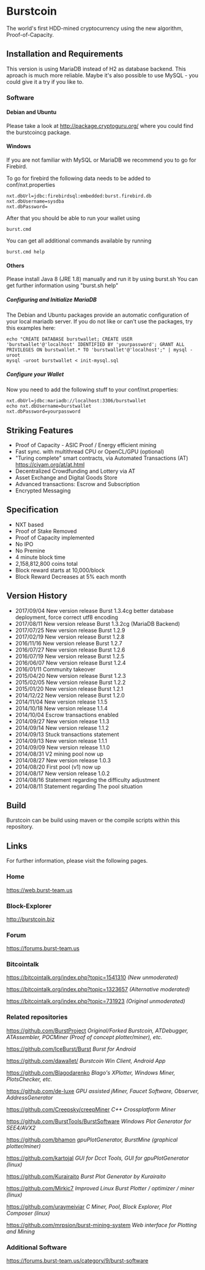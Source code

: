 # Burstcoin

The world's first HDD-mined cryptocurrency using the new algorithm, Proof-of-Capacity.

## Installation and Requirements

This version is using MariaDB instead of H2 as database backend. This aproach is much more reliable.
Maybe it's also possible to use MySQL - you could give it a try if you like to.

### Software

#### Debian and Ubuntu

Please take a look at http://package.cryptoguru.org/ where you could find the burstcoincg package.

#### Windows

If you are not familiar with MySQL or MariaDB we recommend you to go for Firebird.

To go for firebird the following data needs to be added to conf/nxt.properties
```
nxt.dbUrl=jdbc:firebirdsql:embedded:burst.firebird.db
nxt.dbUsername=sysdba
nxt.dbPassword=
```

After that you should be able to run your wallet using
```
burst.cmd
```

You can get all additional commands available by running
```
burst.cmd help
```

#### Others
Please install Java 8 (JRE 1.8) manually and run it by using burst.sh
You can get further information using "burst.sh help"

##### Configuring and Initialize MariaDB

The Debian and Ubuntu packages provide an automatic configuration of your local mariadb server. If you do not like or can't use the packages, try this examples here:

```
echo "CREATE DATABASE burstwallet; CREATE USER 'burstwallet'@'localhost' IDENTIFIED BY 'yourpassword'; GRANT ALL PRIVILEGES ON burstwallet.* TO 'burstwallet'@'localhost';" | mysql -uroot
mysql -uroot burstwallet < init-mysql.sql
```

##### Configure your Wallet

Now you need to add the following stuff to your conf/nxt.properties:

```
nxt.dbUrl=jdbc:mariadb://localhost:3306/burstwallet
echo nxt.dbUsername=burstwallet
nxt.dbPassword=yourpassword
```

## Striking Features

- Proof of Capacity - ASIC Proof / Energy efficient mining
- Fast sync. with multithread CPU or OpenCL/GPU (optional)
- "Turing complete" smart contracts, via Automated Transactions (AT) https://ciyam.org/at/at.html
- Decentralized Crowdfunding and Lottery via AT
- Asset Exchange and Digital Goods Store
- Advanced transactions: Escrow and Subscription
- Encrypted Messaging

## Specification

- NXT based
- Proof of Stake Removed
- Proof of Capacity implemented
- No IPO
- No Premine
- 4 minute block time
- 2,158,812,800 coins total
- Block reward starts at 10,000/block
- Block Reward Decreases at 5% each month

## Version History

- 2017/09/04 New version release Burst 1.3.4cg better database deployment, force correct utf8 encoding
- 2017/08/11 New version release Burst 1.3.2cg (MariaDB Backend)
- 2017/07/25 New version release Burst 1.2.9
- 2017/02/19 New version release Burst 1.2.8
- 2016/11/16 New version release Burst 1.2.7
- 2016/07/27 New version release Burst 1.2.6
- 2016/07/19 New version release Burst 1.2.5
- 2016/06/07 New version release Burst 1.2.4
- 2016/01/11 Community takeover
- 2015/04/20 New version release Burst 1.2.3
- 2015/02/05 New version release Burst 1.2.2
- 2015/01/20 New version release Burst 1.2.1
- 2014/12/22 New version release Burst 1.2.0
- 2014/11/04 New version release 1.1.5
- 2014/10/18 New version release 1.1.4
- 2014/10/04 Escrow transactions enabled
- 2014/09/27 New version release 1.1.3
- 2014/09/14 New version release 1.1.2
- 2014/09/13 Stuck transactions statement
- 2014/09/13 New version release 1.1.1
- 2014/09/09 New version release 1.1.0
- 2014/08/31 V2 mining pool now up
- 2014/08/27 New version release 1.0.3
- 2014/08/20 First pool (v1) now up
- 2014/08/17 New version release 1.0.2
- 2014/08/16 Statement regarding the difficulty adjustment
- 2014/08/11 Statement regarding The pool situation

## Build

Burstcoin can be build using maven or the compile scripts within this repository.

## Links

For further information, please visit the following pages.

### Home
https://web.burst-team.us

### Block-Explorer
http://burstcoin.biz

### Forum
https://forums.burst-team.us

### Bitcointalk
https://bitcointalk.org/index.php?topic=1541310 *(New unmoderated)*

https://bitcointalk.org/index.php?topic=1323657 *(Alternative moderated)*

https://bitcointalk.org/index.php?topic=731923 *(Original unmoderated)*

### Related repositories
https://github.com/BurstProject *Original/Forked Burstcoin, ATDebugger, ATAssembler, POCMiner (Proof of concept plotter/miner), etc.*

https://github.com/IceBurst/Burst *Burst for Android*

https://github.com/dawallet/ *Burstcoin Win Client, Android App*

https://github.com/Blagodarenko  *Blago's XPlotter, Windows Miner, PlotsChecker, etc.*

https://github.com/de-luxe *GPU assisted jMiner, Faucet Software, Observer, AddressGenerator*

https://github.com/Creepsky/creepMiner *C++ Crossplatform Miner*

https://github.com/BurstTools/BurstSoftware *Windows Plot Generator for SEE4/AVX2*

https://github.com/bhamon *gpuPlotGenerator, BurstMine (graphical plotter/miner)*

https://github.com/kartojal *GUI for Dcct Tools, GUI for gpuPlotGenerator (linux)*

https://github.com/Kurairaito *Burst Plot Generator by Kurairaito*

https://github.com/Mirkic7 *Improved Linux Burst Plotter / optimizer / miner (linux)*

https://github.com/uraymeiviar *C Miner, Pool, Block Explorer, Plot Composer (linux)*

https://github.com/mrpsion/burst-mining-system *Web interface for Plotting and Mining*

### Additional Software
https://forums.burst-team.us/category/9/burst-software
